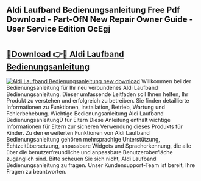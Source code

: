 ## Aldi Laufband Bedienungsanleitung Free Pdf Download - Part-OfN New Repair Owner Guide - User Service Edition OcEgj

# <h2><a href="http://df23ih.blite.top/?on=Aldi+Laufband+Bedienungsanleitung">🔗Download 👉🔴 Aldi Laufband Bedienungsanleitung</a></h2>

[![Aldi Laufband Bedienungsanleitung new download](https://i.imgur.com/lujVjoI.png)](http://df23ih.blite.top/?on=Aldi+Laufband+Bedienungsanleitung)
Willkommen bei der Bedienungsanleitung für Ihr neu verbundenes Aldi Laufband Bedienungsanleitung. Dieser umfassende Leitfaden soll Ihnen helfen, Ihr Produkt zu verstehen und erfolgreich zu betreiben. Sie finden detaillierte Informationen zu Funktionen, Installation, Betrieb, Wartung und Fehlerbehebung. Wichtige Bedienungsanleitung Aldi Laufband BedienungsanleitungD für Eltern Diese Anleitung enthält wichtige Informationen für Eltern zur sicheren Verwendung dieses Produkts für Kinder. Zu den erweiterten Funktionen von Aldi Laufband Bedienungsanleitung gehören mehrsprachige Unterstützung, Echtzeitübersetzung, anpassbare Widgets und Spracherkennung, die alle über die benutzerfreundliche und anpassbare Benutzeroberfläche zugänglich sind. Bitte scheuen Sie sich nicht, Aldi Laufband Bedienungsanleitung zu fragen. Unser Kundensupport-Team ist bereit, Ihre Fragen zu beantworten.
